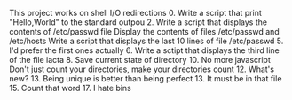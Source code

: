 This project works on shell I/O redirections
0. Write a script that print "Hello,World" to the standard outpou
2. Write a script that displays the contents of /etc/passwd file
Display the contents of files /etc/passwd and /etc/hosts
Write a script that displays the last 10 lines of file /etc/passwd
5. I'd prefer the first ones actually
6. Write a sctipt that displays the third line of the file iacta
8. Save current state of directory
10. No more javascript
Don't just count your directories, make your directories count
12. What's new?
13. Being unique is better than being perfect
13. It must be in that file
15. Count that word
17. I hate bins
